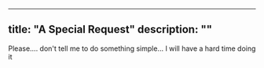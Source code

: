 
---
title: "A Special Request"
description: ""
---

Please.... don't tell me to do something simple... I will have a hard time doing it

